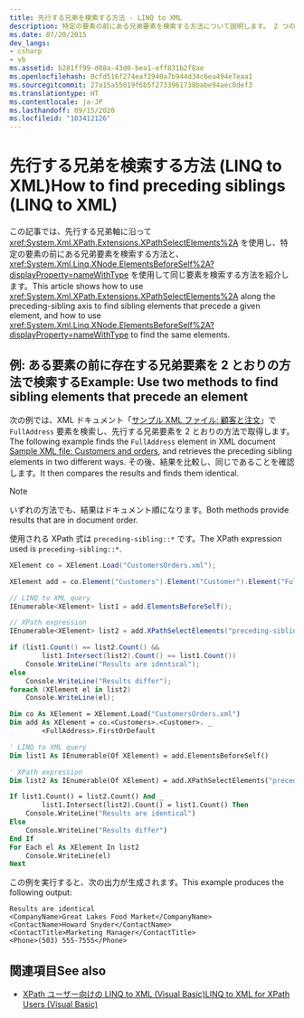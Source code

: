 ```yaml
---
title: 先行する兄弟を検索する方法 - LINQ to XML
description: 特定の要素の前にある兄弟要素を検索する方法について説明します。 2 つの方法を紹介します。1 つは先行する兄弟軸に沿って XPath を使用し、もう 1 つは XNode.ElementsBeforeSelf を使用します。
ms.date: 07/20/2015
dev_langs:
- csharp
- vb
ms.assetid: b281ff99-d08a-43d0-bea1-eff831b2f8ae
ms.openlocfilehash: 0cfd516f274eaf2940a7b944d34c6ea494e7eaa1
ms.sourcegitcommit: 27a15a55019f6b5f2733961738babe94aec0def3
ms.translationtype: HT
ms.contentlocale: ja-JP
ms.lasthandoff: 09/15/2020
ms.locfileid: "103412126"
---
```

# <a name="how-to-find-preceding-siblings-linq-to-xml"></a><span data-ttu-id="98bd4-104">先行する兄弟を検索する方法 (LINQ to XML)</span><span class="sxs-lookup"><span data-stu-id="98bd4-104">How to find preceding siblings (LINQ to XML)</span></span>

<span data-ttu-id="98bd4-105">この記事では、先行する兄弟軸に沿って <xref:System.Xml.XPath.Extensions.XPathSelectElements%2A> を使用し、特定の要素の前にある兄弟要素を検索する方法と、<xref:System.Xml.Linq.XNode.ElementsBeforeSelf%2A?displayProperty=nameWithType> を使用して同じ要素を検索する方法を紹介します。</span><span class="sxs-lookup"><span data-stu-id="98bd4-105">This article shows how to use <xref:System.Xml.XPath.Extensions.XPathSelectElements%2A> along the preceding-sibling axis to find sibling elements that precede a given element, and how to use <xref:System.Xml.Linq.XNode.ElementsBeforeSelf%2A?displayProperty=nameWithType> to find the same elements.</span></span>

## <a name="example-use-two-methods-to-find-sibling-elements-that-precede-an-element"></a><span data-ttu-id="98bd4-106">例: ある要素の前に存在する兄弟要素を 2 とおりの方法で検索する</span><span class="sxs-lookup"><span data-stu-id="98bd4-106">Example: Use two methods to find sibling elements that precede an element</span></span>

<span data-ttu-id="98bd4-107">次の例では、XML ドキュメント「[サンプル XML ファイル: 顧客と注文](sample-xml-file-customers-orders.md)」で `FullAddress` 要素を検索し、先行する兄弟要素を 2 とおりの方法で取得します。</span><span class="sxs-lookup"><span data-stu-id="98bd4-107">The following example finds the `FullAddress` element in XML document [Sample XML file: Customers and orders](sample-xml-file-customers-orders.md), and retrieves the preceding sibling elements in two different ways.</span></span> <span data-ttu-id="98bd4-108">その後、結果を比較し、同じであることを確認します。</span><span class="sxs-lookup"><span data-stu-id="98bd4-108">It then compares the results and finds them identical.</span></span>

> [!NOTE]
> <span data-ttu-id="98bd4-109">いずれの方法でも、結果はドキュメント順になります。</span><span class="sxs-lookup"><span data-stu-id="98bd4-109">Both methods provide results that are in document order.</span></span>

<span data-ttu-id="98bd4-110">使用される XPath 式は `preceding-sibling::*` です。</span><span class="sxs-lookup"><span data-stu-id="98bd4-110">The XPath expression used is `preceding-sibling::*`.</span></span>

```csharp
XElement co = XElement.Load("CustomersOrders.xml");

XElement add = co.Element("Customers").Element("Customer").Element("FullAddress");

// LINQ to XML query
IEnumerable<XElement> list1 = add.ElementsBeforeSelf();

// XPath expression
IEnumerable<XElement> list2 = add.XPathSelectElements("preceding-sibling::*");

if (list1.Count() == list2.Count() &&
        list1.Intersect(list2).Count() == list1.Count())
    Console.WriteLine("Results are identical");
else
    Console.WriteLine("Results differ");
foreach (XElement el in list2)
    Console.WriteLine(el);
```

```vb
Dim co As XElement = XElement.Load("CustomersOrders.xml")
Dim add As XElement = co.<Customers>.<Customer>. _
        <FullAddress>.FirstOrDefault

' LINQ to XML query
Dim list1 As IEnumerable(Of XElement) = add.ElementsBeforeSelf()

' XPath expression
Dim list2 As IEnumerable(Of XElement) = add.XPathSelectElements("preceding-sibling::*")

If list1.Count() = list2.Count() And _
        list1.Intersect(list2).Count() = list1.Count() Then
    Console.WriteLine("Results are identical")
Else
    Console.WriteLine("Results differ")
End If
For Each el As XElement In list2
    Console.WriteLine(el)
Next
```

<span data-ttu-id="98bd4-111">この例を実行すると、次の出力が生成されます。</span><span class="sxs-lookup"><span data-stu-id="98bd4-111">This example produces the following output:</span></span>

```output
Results are identical
<CompanyName>Great Lakes Food Market</CompanyName>
<ContactName>Howard Snyder</ContactName>
<ContactTitle>Marketing Manager</ContactTitle>
<Phone>(503) 555-7555</Phone>
```

## <a name="see-also"></a><span data-ttu-id="98bd4-112">関連項目</span><span class="sxs-lookup"><span data-stu-id="98bd4-112">See also</span></span>

- [<span data-ttu-id="98bd4-113">XPath ユーザー向けの LINQ to XML (Visual Basic)</span><span class="sxs-lookup"><span data-stu-id="98bd4-113">LINQ to XML for XPath Users (Visual Basic)</span></span>](./comparison-xpath-linq-xml.md)

